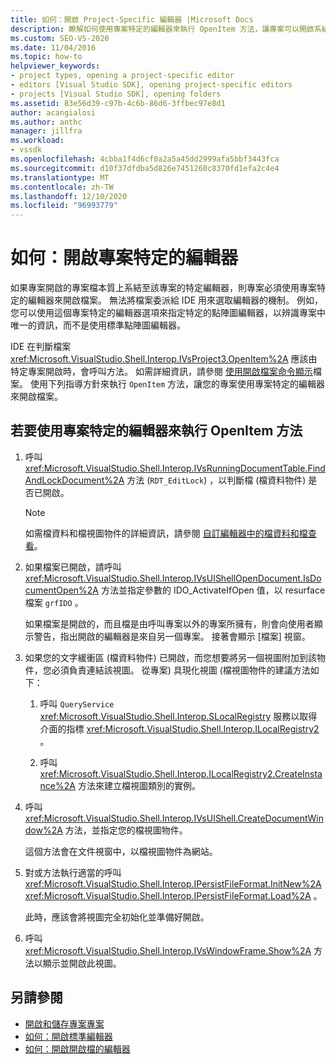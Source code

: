 ```yaml
---
title: 如何：開啟 Project-Specific 編輯器 |Microsoft Docs
description: 瞭解如何使用專案特定的編輯器來執行 OpenItem 方法，讓專案可以開啟系結至該專案之編輯器的檔案。
ms.custom: SEO-VS-2020
ms.date: 11/04/2016
ms.topic: how-to
helpviewer_keywords:
- project types, opening a project-specific editor
- editors [Visual Studio SDK], opening project-specific editors
- projects [Visual Studio SDK], opening folders
ms.assetid: 83e56d39-c97b-4c6b-86d6-3ffbec97e8d1
author: acangialosi
ms.author: anthc
manager: jillfra
ms.workload:
- vssdk
ms.openlocfilehash: 4cbba1f4d6cf0a2a5a45dd2999afa5bbf3443fca
ms.sourcegitcommit: d10f37dfdba5d826e7451260c8370fd1efa2c4e4
ms.translationtype: MT
ms.contentlocale: zh-TW
ms.lasthandoff: 12/10/2020
ms.locfileid: "96993779"
---
```

# <a name="how-to-open-project-specific-editors"></a>如何：開啟專案特定的編輯器
如果專案開啟的專案檔本質上系結至該專案的特定編輯器，則專案必須使用專案特定的編輯器來開啟檔案。 無法將檔案委派給 IDE 用來選取編輯器的機制。 例如，您可以使用這個專案特定的編輯器選項來指定特定的點陣圖編輯器，以辨識專案中唯一的資訊，而不是使用標準點陣圖編輯器。

 IDE 在判斷檔案 <xref:Microsoft.VisualStudio.Shell.Interop.IVsProject3.OpenItem%2A> 應該由特定專案開啟時，會呼叫方法。 如需詳細資訊，請參閱 [使用開啟檔案命令顯示](../extensibility/internals/displaying-files-by-using-the-open-file-command.md)檔案。 使用下列指導方針來執行 `OpenItem` 方法，讓您的專案使用專案特定的編輯器來開啟檔案。

## <a name="to-implement-the-openitem-method-with-a-project-specific-editor"></a>若要使用專案特定的編輯器來執行 OpenItem 方法

1. 呼叫 <xref:Microsoft.VisualStudio.Shell.Interop.IVsRunningDocumentTable.FindAndLockDocument%2A> 方法 (`RDT_EditLock`) ，以判斷檔 (檔資料物件) 是否已開啟。

    > [!NOTE]
    > 如需檔資料和檔視圖物件的詳細資訊，請參閱 [自訂編輯器中的檔資料和檔查看](../extensibility/document-data-and-document-view-in-custom-editors.md)。

2. 如果檔案已開啟，請呼叫 <xref:Microsoft.VisualStudio.Shell.Interop.IVsUIShellOpenDocument.IsDocumentOpen%2A> 方法並指定參數的 IDO_ActivateIfOpen 值，以 resurface 檔案 `grfIDO` 。

     如果檔案是開啟的，而且檔是由呼叫專案以外的專案所擁有，則會向使用者顯示警告，指出開啟的編輯器是來自另一個專案。 接著會顯示 [檔案] 視窗。

3. 如果您的文字緩衝區 (檔資料物件) 已開啟，而您想要將另一個視圖附加到該物件，您必須負責連結該視圖。 從專案) 具現化視圖 (檔視圖物件的建議方法如下：

    1. 呼叫 `QueryService` <xref:Microsoft.VisualStudio.Shell.Interop.SLocalRegistry> 服務以取得介面的指標 <xref:Microsoft.VisualStudio.Shell.Interop.ILocalRegistry2> 。

    2. 呼叫 <xref:Microsoft.VisualStudio.Shell.Interop.ILocalRegistry2.CreateInstance%2A> 方法來建立檔視圖類別的實例。

4. 呼叫 <xref:Microsoft.VisualStudio.Shell.Interop.IVsUIShell.CreateDocumentWindow%2A> 方法，並指定您的檔視圖物件。

     這個方法會在文件視窗中，以檔視圖物件為網站。

5. 對或方法執行適當的呼叫 <xref:Microsoft.VisualStudio.Shell.Interop.IPersistFileFormat.InitNew%2A> <xref:Microsoft.VisualStudio.Shell.Interop.IPersistFileFormat.Load%2A> 。

     此時，應該會將視圖完全初始化並準備好開啟。

6. 呼叫 <xref:Microsoft.VisualStudio.Shell.Interop.IVsWindowFrame.Show%2A> 方法以顯示並開啟此視圖。

## <a name="see-also"></a>另請參閱
- [開啟和儲存專案專案](../extensibility/internals/opening-and-saving-project-items.md)
- [如何：開啟標準編輯器](../extensibility/how-to-open-standard-editors.md)
- [如何：開啟開啟檔的編輯器](../extensibility/how-to-open-editors-for-open-documents.md)
